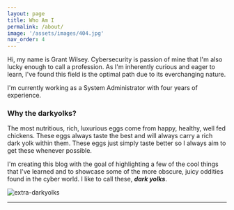 ```yaml
---
layout: page
title: Who Am I
permalink: /about/
image: '/assets/images/404.jpg'
nav_order: 4
---
```


Hi, my name is Grant Wilsey. Cybersecurity is passion of mine that I'm also lucky enough to call a profession. As I'm inherently curious and eager to learn, I've found this field is the optimal path due to its everchanging nature.

I'm currently working as a System Administrator with four years of experience.

### Why the **darkyolks**?

The most nutritious, rich, luxurious eggs come from happy, healthy, well fed chickens. These eggs always taste the best and will always carry a rich dark yolk within them. These eggs just simply taste better so I always aim to get these whenever possible.

I'm creating this blog with the goal of highlighting a few of the cool things that I've learned and to showcase some of the more obscure, juicy oddities found in the cyber world. I like to call these, ***dark yolks***.

![extra-darkyolks]({{site.baseurl}}/assets/images/darkyolks-favi.jpg)


<hr>